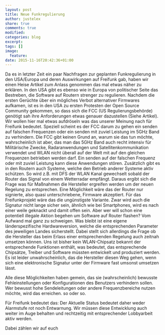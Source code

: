 ```yaml
---
layout: post
title: Neue Funkregulierung
author: justelex
share: true
comments: true
modified:
categories: blog
excerpt:
tags: []
image:
  feature:
date: 2015-11-16T20:42:36+01:00
---
```


Da es in letzter Zeit ein paar Nachfragen zur geplanten Funkregulierung in den USA/Europa und deren Auswirkungen auf Freifunk gab, haben wir einen Heise Artikel zum Anlass genommen das mal etwas näher zu erklären. In den USA gibt es ebenso wie in Europa von politischer Seite das Bestreben, die Software auf Routern strenger zu regulieren. Nachdem die ersten Gerüchte über ein mögliches Verbot alternativer Firmwares aufkamen, ist es in den USA zu ersten Protesten der Open Source Community gekommen, so dass sich die FCC (US Regulierungsbehörde) genötigt sah ihre Anforderungen etwas genauer dazustellen (Siehe Artikel). Wir wollen hier mal etwas aufdröseln was das unserer Meinung nach für Freifunk bedeutet.
Speziell scheint es der FCC darum zu gehen ein senden auf falschen Frequenzen oder ein senden mit zuviel Leistung im 5GHz Band zu verhindern. Die FCC gibt keinen Grund an, warum sie das tun möchte, wahrscheinlich ist aber, das man das 5GHz Band auch recht intensiv für Militärische Zwecke, Radaranwendungen und Satellitenkommunikation verwendet und WLAN nicht überall auf der Welt mit auf den gleichen Frequenzen betrieben werden darf. Ein senden auf der falschen Frequenz oder mit zuviel Leistung kann diese Anwendungen stören. Zusätzlich gibt es in den Routern auch Systeme, welche den Betrieb anderer Systeme aktiv schützen. So wird z.B. mit DFS der WLAN Kanal gewechselt sobald der Router das Signal von einem Wetterradar empfängt. Daraus ergibt sich die Frage was für Maßnahmen die Hersteller ergreifen werden um der neuen Regelung zu entsprechen.
Eine Möglichkeit wäre das der Router nur signierte, also quasi unterschriebene, Firmware akzeptiert. Für das Freifunkprojekt wäre das die ungünstigste Variante. Zwar wird auch die Signatur nicht lange sicher sein, ähnlich wie bei Smartphones, wird es nach einer weile geknackt und damit offen sein. Aber wer will schon eine potentiell illegale Aktion begehen um Software auf Router flashen? Vom Aufwand mal ganz zu schweigen.
Was bleibt ist eine eigene länderspezifische Hardwareversion, welche die entsprechenden Parameter des jeweiligen Landes sicherstellt. Dabei stellt sich allerdings die Frage ob die Hersteller das beim Erlass einer entsprechenden Regelung auch zeitnah umsetzen können. Uns ist bisher kein WLAN-Chipsatz bekannt der entsprechende Funktionen enthält, was bedeutet, das entsprechende Chipsätze, Treiber und Software müssten entwickelt und produziert werden. Es ist leider unwahrscheinlich, das die Hersteller diesen Weg gehen, wenn sich eine elektronische Signatur unter der Firmware fast umsonst umsetzen lässt.

Alle diese Möglichkeiten haben gemein, das sie (wahrscheinlich) bewusste Fehleinstellungen oder Konfigurationen des Benutzers verhindern sollen. Wer bewusst hohe Sendeleitungen oder andere Frequenzbereiche nutzen möchte, wird das erreichen. so oder so.

Für Freifunk bedeutet das: Der Aktuelle Status bedeutet daher weder Alarmstufe rot noch Entwarnung. Wir müssen diese Entwicklung auch weiter im Auge behalten und rechtzeitig mit entsprechender Lobbyarbeit aktiv werden.

Dabei zählen wir auf euch 
